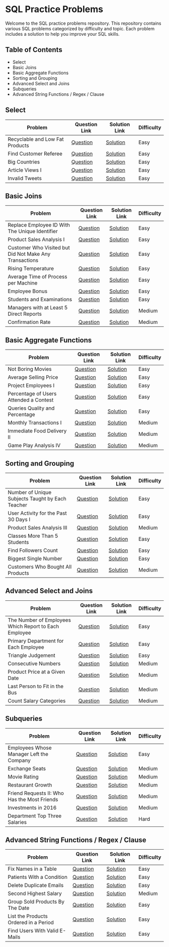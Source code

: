 # SQL Practice Problems

Welcome to the SQL practice problems repository. This repository contains various SQL problems categorized by difficulty and topic. Each problem includes a solution to help you improve your SQL skills.

## Table of Contents

- Select
- Basic Joins
- Basic Aggregate Functions
- Sorting and Grouping
- Advanced Select and Joins
- Subqueries
- Advanced String Functions / Regex / Clause

## Select

| Problem                                         | Question Link          | Solution Link        | Difficulty |
|-------------------------------------------------|------------------------|----------------------|------------|
| Recyclable and Low Fat Products                | [Question](https://leetcode.com/problems/recyclable-and-low-fat-products/description/?envType=study-plan-v2&envId=top-sql-50)  | [Solution](https://github.com/nelson123-lab/Coding-challenges/blob/5d768d99d2d12b81cc7c10f7b394f6b552989f87/SQL%2050/SELECT/1757.%20Recyclable%20and%20Low%20Fat%20Products.sql) | Easy       |
| Find Customer Referee                          | [Question](https://leetcode.com/problems/find-customer-referee/description/?envType=study-plan-v2&envId=top-sql-50)  | [Solution](https://github.com/nelson123-lab/Coding-challenges/blob/5d768d99d2d12b81cc7c10f7b394f6b552989f87/SQL%2050/SELECT/584.%20Find%20Customer%20Referee.sql) | Easy       |
| Big Countries                                  | [Question](https://leetcode.com/problems/big-countries/description/?envType=study-plan-v2&envId=top-sql-50)  | [Solution](https://github.com/nelson123-lab/Coding-challenges/blob/5d768d99d2d12b81cc7c10f7b394f6b552989f87/SQL%2050/SELECT/595.%20Big%20Countries.sql) | Easy       |
| Article Views I                                | [Question](https://leetcode.com/problems/article-views-i/description/?envType=study-plan-v2&envId=top-sql-50)  | [Solution](https://github.com/nelson123-lab/Coding-challenges/blob/5d768d99d2d12b81cc7c10f7b394f6b552989f87/SQL%2050/SELECT/1148.%20Article%20Views%20I.sql) | Easy       |
| Invalid Tweets                                 | [Question](https://leetcode.com/problems/invalid-tweets/description/?envType=study-plan-v2&envId=top-sql-50)  | [Solution](https://github.com/nelson123-lab/Coding-challenges/blob/5d768d99d2d12b81cc7c10f7b394f6b552989f87/SQL%2050/SELECT/1683.%20Invalid%20Tweets.sql) | Easy       |

## Basic Joins

| Problem                                         | Question Link          | Solution Link        | Difficulty |
|-------------------------------------------------|------------------------|----------------------|------------|
| Replace Employee ID With The Unique Identifier | [Question](link_to_question)  | [Solution](link_to_solution) | Easy       |
| Product Sales Analysis I                        | [Question](link_to_question)  | [Solution](link_to_solution) | Easy       |
| Customer Who Visited but Did Not Make Any Transactions | [Question](link_to_question)  | [Solution](link_to_solution) | Easy       |
| Rising Temperature                             | [Question](link_to_question)  | [Solution](link_to_solution) | Easy       |
| Average Time of Process per Machine            | [Question](link_to_question)  | [Solution](link_to_solution) | Easy       |
| Employee Bonus                                 | [Question](link_to_question)  | [Solution](link_to_solution) | Easy       |
| Students and Examinations                      | [Question](link_to_question)  | [Solution](link_to_solution) | Easy       |
| Managers with at Least 5 Direct Reports        | [Question](link_to_question)  | [Solution](link_to_solution) | Medium     |
| Confirmation Rate                              | [Question](link_to_question)  | [Solution](link_to_solution) | Medium     |

## Basic Aggregate Functions

| Problem                                         | Question Link          | Solution Link        | Difficulty |
|-------------------------------------------------|------------------------|----------------------|------------|
| Not Boring Movies                              | [Question](link_to_question)  | [Solution](link_to_solution) | Easy       |
| Average Selling Price                          | [Question](link_to_question)  | [Solution](link_to_solution) | Easy       |
| Project Employees I                            | [Question](link_to_question)  | [Solution](link_to_solution) | Easy       |
| Percentage of Users Attended a Contest         | [Question](link_to_question)  | [Solution](link_to_solution) | Easy       |
| Queries Quality and Percentage                 | [Question](link_to_question)  | [Solution](link_to_solution) | Easy       |
| Monthly Transactions I                         | [Question](link_to_question)  | [Solution](link_to_solution) | Medium     |
| Immediate Food Delivery II                     | [Question](link_to_question)  | [Solution](link_to_solution) | Medium     |
| Game Play Analysis IV                          | [Question](link_to_question)  | [Solution](link_to_solution) | Medium     |

## Sorting and Grouping

| Problem                                         | Question Link          | Solution Link        | Difficulty |
|-------------------------------------------------|------------------------|----------------------|------------|
| Number of Unique Subjects Taught by Each Teacher | [Question](link_to_question)  | [Solution](link_to_solution) | Easy       |
| User Activity for the Past 30 Days I            | [Question](link_to_question)  | [Solution](link_to_solution) | Easy       |
| Product Sales Analysis III                      | [Question](link_to_question)  | [Solution](link_to_solution) | Medium     |
| Classes More Than 5 Students                    | [Question](link_to_question)  | [Solution](link_to_solution) | Easy       |
| Find Followers Count                            | [Question](link_to_question)  | [Solution](link_to_solution) | Easy       |
| Biggest Single Number                           | [Question](link_to_question)  | [Solution](link_to_solution) | Easy       |
| Customers Who Bought All Products               | [Question](link_to_question)  | [Solution](link_to_solution) | Medium     |

## Advanced Select and Joins

| Problem                                         | Question Link          | Solution Link        | Difficulty |
|-------------------------------------------------|------------------------|----------------------|------------|
| The Number of Employees Which Report to Each Employee | [Question](link_to_question)  | [Solution](link_to_solution) | Easy       |
| Primary Department for Each Employee            | [Question](link_to_question)  | [Solution](link_to_solution) | Easy       |
| Triangle Judgement                              | [Question](link_to_question)  | [Solution](link_to_solution) | Easy       |
| Consecutive Numbers                             | [Question](link_to_question)  | [Solution](link_to_solution) | Medium     |
| Product Price at a Given Date                   | [Question](link_to_question)  | [Solution](link_to_solution) | Medium     |
| Last Person to Fit in the Bus                   | [Question](link_to_question)  | [Solution](link_to_solution) | Medium     |
| Count Salary Categories                         | [Question](link_to_question)  | [Solution](link_to_solution) | Medium     |

## Subqueries

| Problem                                       | Question Link          | Solution Link        | Difficulty |
|-----------------------------------------------|------------------------|----------------------|------------|
| Employees Whose Manager Left the Company      | [Question](link_to_question)  | [Solution](link_to_solution) | Easy       |
| Exchange Seats                                | [Question](link_to_question)  | [Solution](link_to_solution) | Medium     |
| Movie Rating                                  | [Question](link_to_question)  | [Solution](link_to_solution) | Medium     |
| Restaurant Growth                             | [Question](link_to_question)  | [Solution](link_to_solution) | Medium     |
| Friend Requests II: Who Has the Most Friends  | [Question](link_to_question)  | [Solution](link_to_solution) | Medium     |
| Investments in 2016                           | [Question](link_to_question)  | [Solution](link_to_solution) | Medium     |
| Department Top Three Salaries                 | [Question](link_to_question)  | [Solution](link_to_solution) | Hard       |

## Advanced String Functions / Regex / Clause

| Problem                            | Question Link          | Solution Link        | Difficulty |
|------------------------------------|------------------------|----------------------|------------|
| Fix Names in a Table               | [Question](link_to_question)  | [Solution](link_to_solution) | Easy       |
| Patients With a Condition          | [Question](link_to_question)  | [Solution](link_to_solution) | Easy       |
| Delete Duplicate Emails            | [Question](link_to_question)  | [Solution](link_to_solution) | Easy       |
| Second Highest Salary              | [Question](link_to_question)  | [Solution](link_to_solution) | Medium     |
| Group Sold Products By The Date    | [Question](link_to_question)  | [Solution](link_to_solution) | Easy       |
| List the Products Ordered in a Period | [Question](link_to_question) | [Solution](link_to_solution) | Easy       |
| Find Users With Valid E-Mails      | [Question](link_to_question)  | [Solution](link_to_solution) | Easy       |
